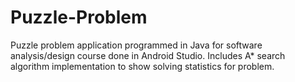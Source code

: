 # Puzzle-Problem
Puzzle problem application programmed in Java for software analysis/design course done in Android Studio. Includes A* search algorithm implementation to show solving statistics for problem.
